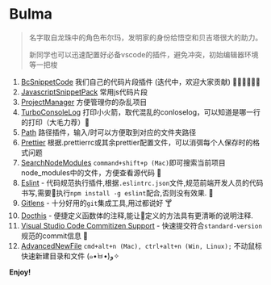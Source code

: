 # Bulma

> 名字取自龙珠中的角色布尔玛，发明家的身份给悟空和贝吉塔很大的助力。
>
> 新同学也可以迅速配置好必备vscode的插件，避免冲突，初始编辑器环境等一把梭

1. [BcSnippetCode](https://marketplace.visualstudio.com/items?itemName=jianmofeng.bc-snippet-code) 我们自己的代码片段插件 (迭代中，欢迎大家贡献) 👏🏻👏🏻👏🏻
2. [JavascriptSnippetPack](https://marketplace.visualstudio.com/items?itemName=akamud.vscode-javascript-snippet-pack) 常用js代码片段
3. [ProjectManager](https://marketplace.visualstudio.com/items?itemName=alefragnani.project-manager) 方便管理你的杂乱项目
4. [TurboConsoleLog](https://marketplace.visualstudio.com/items?itemName=ChakrounAnas.turbo-console-log) 打印小火箭，取代混乱的conloselog，可以知道是哪一行的打印（大毛力荐）🚀
5. [Path](https://marketplace.visualstudio.com/items?itemName=christian-kohler.path-intellisense) 路径插件，输入/时可以方便取到对应的文件夹路径
6. [Prettier](https://marketplace.visualstudio.com/items?itemName=esbenp.prettier-vscode) 根据.prettierrc或其余prettier配置文件，可以消弭每个人保存时的格式问题
7. [SearchNodeModules](https://marketplace.visualstudio.com/items?itemName=jasonnutter.search-node-modules) `command+shift+p (Mac)`即可搜索当前项目node_modules中的文件，方便查看源代码 🧨
8. [Eslint](https://marketplace.visualstudio.com/items?itemName=dbaeumer.vscode-eslint) - 代码规范执行插件,根据`.eslintrc.json`文件,规范前端开发人员的代码书写,需要执行`npm install -g eslint`配合,否则没有效果. 🍵
9. [Gitlens](https://marketplace.visualstudio.com/items?itemName=eamodio.gitlens) - 十分好用的`git`集成工具,用过都说好 🍸
10. [Docthis](https://marketplace.visualstudio.com/items?itemName=joelday.docthis) - 便捷定义函数体的注释,能让定义的方法具有更清晰的说明注释.
11. [Visual Studio Code Commitizen Support](https://marketplace.visualstudio.com/items?itemName=KnisterPeter.vscode-commitizen) - 快速提交符合`standard-version`规范的commit信息 🍻
12. [AdvancedNewFile](https://marketplace.visualstudio.com/items?itemName=patbenatar.advanced-new-file) `cmd+alt+n (Mac), ctrl+alt+n (Win, Linux);` 不动鼠标快速新建目录和文件 (๑•̀ㅂ•́)و✧

**Enjoy!**

